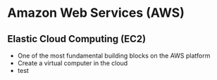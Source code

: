 # Amazon Web Services (AWS)

## Elastic Cloud Computing (EC2)

- One of the most fundamental building blocks on the AWS platform
- Create a virtual computer in the cloud
-   test
